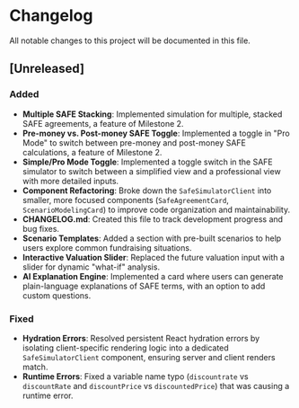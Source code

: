 # Changelog

All notable changes to this project will be documented in this file.

## [Unreleased]

### Added
- **Multiple SAFE Stacking**: Implemented simulation for multiple, stacked SAFE agreements, a feature of Milestone 2.
- **Pre-money vs. Post-money SAFE Toggle**: Implemented a toggle in "Pro Mode" to switch between pre-money and post-money SAFE calculations, a feature of Milestone 2.
- **Simple/Pro Mode Toggle**: Implemented a toggle switch in the SAFE simulator to switch between a simplified view and a professional view with more detailed inputs.
- **Component Refactoring**: Broke down the `SafeSimulatorClient` into smaller, more focused components (`SafeAgreementCard`, `ScenarioModelingCard`) to improve code organization and maintainability.
- **CHANGELOG.md**: Created this file to track development progress and bug fixes.
- **Scenario Templates**: Added a section with pre-built scenarios to help users explore common fundraising situations.
- **Interactive Valuation Slider**: Replaced the future valuation input with a slider for dynamic "what-if" analysis.
- **AI Explanation Engine**: Implemented a card where users can generate plain-language explanations of SAFE terms, with an option to add custom questions.

### Fixed
- **Hydration Errors**: Resolved persistent React hydration errors by isolating client-specific rendering logic into a dedicated `SafeSimulatorClient` component, ensuring server and client renders match.
- **Runtime Errors**: Fixed a variable name typo (`discountrate` vs `discountRate` and `discountPrice` vs `discountedPrice`) that was causing a runtime error.
